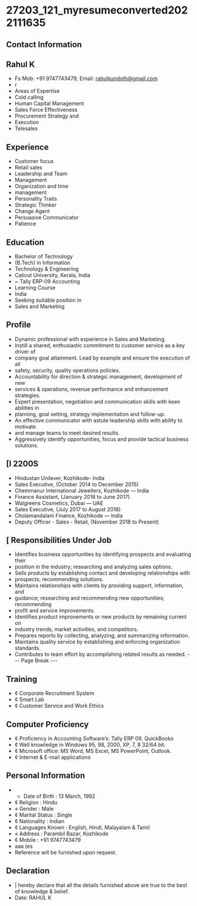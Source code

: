 # 27203_121_myresumeconverted2022111635

## Contact Information



## Rahul K

* Fs Mob: +91 9747743479; Email: rahulkundoth@gmail.com
* r
* Areas of Expertise
* Cold calling
* Human Capital Management
* Sales Force Effectiveness
* Procurement Strategy and
* Execution
* Telesales


## Experience

* Customer focus
* Retail sales
* Leadership and Team
* Management
* Organization and time
* management
* Personality Traits
* Strategic Thinker
* Change Agent
* Persuasive Communicator
* Patience


## Education

* Bachelor of Technology
* (B.Tech) in Information
* Technology & Engineering
* Calicut University, Kerala, India
* ~ Tally ERP-09 Accounting
* Learning Course
* India
* Seeking suitable position in
* Sales and Marketing


## Profile

* Dynamic professional with experience in Sales and Marketing.
* Instill a shared, enthusiastic commitment to customer service as a key driver of
* company goal attainment. Lead by example and ensure the execution of all
* safety, security, quality operations policies.
* Accountability for direction & strategic management, development of new
* services & operations, revenue performance and enhancement strategies.
* Expert presentation, negotiation and communication skills with keen abilities in
* planning, goal setting, strategy implementation and follow-up.
* An effective communicator with astute leadership skills with ability to motivate
* and manage teams to meet desired results.
* Aggressively identify opportunities, focus and provide tactical business solutions.


## [I 2200S

* Hindustan Unilever, Kozhikode- India
* Sales Executive, (October 2014 to December 2015)
* Chemmanur International Jewellers, Kozhikode — India
* Finance Assistant, (January 2016 to June 2017)
* Walgreens Cosmetics, Dubai — UAE
* Sales Executive, (July 2017 to August 2018)
* Cholamandalam Finance, Kozhikode — India
* Deputy Officer - Sales - Retail, (November 2018 to Present)


## [ Responsibilities Under Job

* Identifies business opportunities by identifying prospects and evaluating their
* position in the industry; researching and analyzing sales options.
* Sells products by establishing contact and developing relationships with
* prospects; recommending solutions.
* Maintains relationships with clients by providing support, information, and
* guidance; researching and recommending new opportunities; recommending
* profit and service improvements.
* Identifies product improvements or new products by remaining current on
* industry trends, market activities, and competitors.
* Prepares reports by collecting, analyzing, and summarizing information.
* Maintains quality service by establishing and enforcing organization standards.
* Contributes to team effort by accomplishing related results as needed.
--- Page Break ---


## Training

* ¢ Corporate Recruitment System
* ¢ Smart Lab
* ¢ Customer Service and Work Ethics


## Computer Proficiency

* ¢ Proficiency in Accounting Software’s: Tally ERP 09, QuickBooks
* ¢ Well knowledge in Windows 95, 98, 2000, XP, 7, 8 32/64 bit.
* ¢ Microsoft office: MS Word, MS Excel, MS PowerPoint, Outlook.
* ¢ Internet & E-mail applications


## Personal Information

* + Date of Birth : 13 March, 1992
* ¢ Religion : Hindu
* « Gender : Male
* ¢ Marital Status : Single
* ¢ Nationality : Indian
* ¢ Languages Known : English, Hindi, Malayalam & Tamil
* « Address : Parambil Bazar, Kozhikode
* ¢ Mobile : +91 9747743479
* aaa (es
* Reference will be furnished upon request.


## Declaration

* | hereby declare that all the details furnished above are true to the best of knowledge & belief.
* Date: RAHUL K

